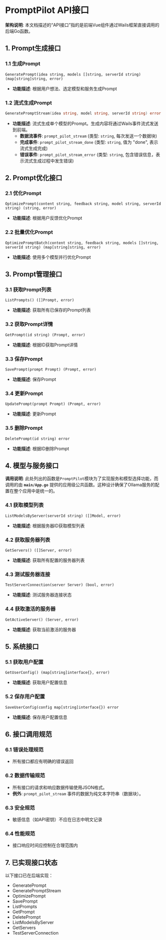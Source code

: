 # PromptPilot API接口

**架构说明**: 本文档描述的“API接口”指的是前端Vue组件通过Wails框架直接调用的后端Go函数。

## 1. Prompt生成接口

### 1.1 生成Prompt
```
GeneratePrompt(idea string, models []string, serverId string) (map[string]string, error)
```
- **功能描述**: 根据用户想法、选定模型和服务生成Prompt

### 1.2 流式生成Prompt
```go
GeneratePromptStream(idea string, model string, serverId string) error
```
- **功能描述**: 流式生成单个模型的Prompt。生成内容将通过Wails事件流式发送到前端。
  - **数据流事件**: `prompt_pilot_stream` (类型: `string`, 每次发送一个数据块)
  - **完成事件**: `prompt_pilot_stream_done` (类型: `string`, 值为 "done", 表示流式生成完成)
  - **错误事件**: `prompt_pilot_stream_error` (类型: `string`, 包含错误信息，表示流式生成过程中发生错误)

## 2. Prompt优化接口

### 2.1 优化Prompt
```
OptimizePrompt(content string, feedback string, model string, serverId string) (string, error)
```
- **功能描述**: 根据用户反馈优化Prompt

### 2.2 批量优化Prompt
```
OptimizePromptBatch(content string, feedback string, models []string, serverId string) (map[string]string, error)
```
- **功能描述**: 使用多个模型并行优化Prompt

## 3. Prompt管理接口

### 3.1 获取Prompt列表
```
ListPrompts() ([]Prompt, error)
```
- **功能描述**: 获取所有已保存的Prompt列表

### 3.2 获取Prompt详情
```
GetPrompt(id string) (Prompt, error)
```
- **功能描述**: 根据ID获取Prompt详情

### 3.3 保存Prompt
```
SavePrompt(prompt Prompt) (Prompt, error)
```
- **功能描述**: 保存Prompt

### 3.4 更新Prompt
```
UpdatePrompt(prompt Prompt) (Prompt, error)
```
- **功能描述**: 更新Prompt

### 3.5 删除Prompt
```
DeletePrompt(id string) error
```
- **功能描述**: 根据ID删除Prompt

## 4. 模型与服务接口

**调用说明**: 此处列出的函数是`PromptPilot`模块为了实现服务和模型选择功能，而调用的由 **`main/App.go`** 提供的应用级公共函数。这种设计确保了Ollama服务的配置在整个应用中是统一的。

### 4.1 获取模型列表
```
ListModelsByServer(serverId string) ([]Model, error)
```
- **功能描述**: 根据服务器ID获取模型列表

### 4.2 获取服务器列表
```
GetServers() ([]Server, error)
```
- **功能描述**: 获取所有配置的服务器列表

### 4.3 测试服务器连接
```
TestServerConnection(server Server) (bool, error)
```
- **功能描述**: 测试服务器连接状态

### 4.4 获取激活的服务器
```
GetActiveServer() (Server, error)
```
- **功能描述**: 获取当前激活的服务器

## 5. 系统接口

### 5.1 获取用户配置
```
GetUserConfig() (map[string]interface{}, error)
```
- **功能描述**: 获取用户配置信息

### 5.2 保存用户配置
```
SaveUserConfig(config map[string]interface{}) error
```
- **功能描述**: 保存用户配置信息

## 6. 接口调用规范

### 6.1 错误处理规范
- 所有接口都应有明确的错误返回

### 6.2 数据传输规范
- 所有接口的请求和响应数据传输使用JSON格式。
- **例外**: `prompt_pilot_stream` 事件的数据为纯文本字符串（数据块）。

### 6.3 安全规范
- 敏感信息（如API密钥）不应在日志中明文记录

### 6.4 性能规范
- 接口响应时间应控制在合理范围内

## 7. 已实现接口状态

以下接口已在后端实现：
- GeneratePrompt
- GeneratePromptStream
- OptimizePrompt
- SavePrompt
- ListPrompts
- GetPrompt
- DeletePrompt
- ListModelsByServer
- GetServers
- TestServerConnection
